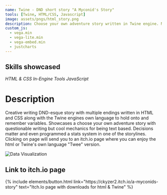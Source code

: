 ```yaml
---
name: Twine - DND short story "A Myconid's Story"
tools: [Twine, HTML/CSS, Javascript]
image: assets/pngs/html_story.png
description: Choose your own adventure story written in Twine engine. Multiple endings.
custom_js:
  - vega.min
  - vega-lite.min
  - vega-embed.min
  - justcharts
---
```

## Skills showcased
*HTML & CSS* *In-Engine Tools* *JavaScript*

# Description
Creative writing DND-esque story with multiple endings written in HTML and CSS along with the Twine engines own language to hold onto and remember variables. Showcases a choose your own adventure story with questionable writing but cool mechanics for being text based. Decisions matter and even programmed a stats system in one of the storylines. Clicking on page will send you to an itch.io page where you can enjoy the html or Twine's own language "Twee" version.


<img src="{{ site.baseurl }}/assets/pngs/html_story.png" alt="Data Visualization">


## Link to itch.io page
<div class="left">
{% include elements/button.html link="https://ckyzer2.itch.io/a-myconids-story" text="Itch.Io page with downloads for html & Twine" %}
</div>


